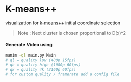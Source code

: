 # K-means++
visualization for [k-means++](https://en.wikipedia.org/wiki/K-means%2B%2B) initial coordinate selection

> Note : Next cluster is chosen proportional to D(x)^2

#### Generate Video using

```bash
manim -ql main.py Main
# ql = quality low (480p 15fps)
# qh = quality high (1080p 60fps)
# qk = quality 4k (2160p 60fps)
# for custom quality / framerate add a config file
```
